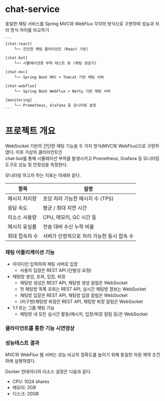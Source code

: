 # chat-service
동일한 채팅 서비스를 Spring MVC와 WebFlux 각각의 방식으로 구현하여 성능과 처리 방식 차이를 비교하기  


<pre><code>```
[chat-react]
    └── 간단한 채팅 클라이언트 (React 기반)

[chat-bot]
    └── 시뮬레이션용 부하 테스트 봇 (채팅 생성기)

[chat-mvc]
    └── Spring Boot MVC + Tomcat 기반 채팅 서버

[chat-webflux]
    └── Spring Boot WebFlux + Netty 기반 채팅 서버

[monitoring]
    └── Prometheus, Grafana 등 모니터링 설정
``` </code></pre>


# 프로젝트 개요
WebSocket 기반의 간단한 채팅 기능을 두 가지 방식(MVC와 WebFlux)으로 구현하였다. 이후 가상의 클라이언트인  
chat-bot를 통해 시뮬레이션 부하를 발생시키고 Prometheus, Grafana 등 모니터링 도구로 성능 및 안정성을 측정한다.  

모니터링 하고자 하는 지표는 아래와 같다.  

| 항목           | 설명                                      |
|----------------|-------------------------------------------|
| 메시지 처리량   | 초당 처리 가능한 메시지 수 (TPS)          |
| 응답 속도       | 평균 / 최대 지연 시간                    |
| 리소스 사용량   | CPU, 메모리, GC 시간 등                     |
| 메시지 유실률   | 전송 대비 수신 누락 비율                  |
| 최대 접속자 수  | 서버가 안정적으로 처리 가능한 동시 접속 수 |


### 채팅 어플리케이션 기능
* 아이디만 입력하여 채팅 서버로 입장
    * 사용자 입장은 REST API (단발성 요청)
* 채팅방 생성, 조회, 입장, 퇴장
    * 채팅방 생성은 REST API, 채팅방 생성 알림은 WebSocket
    * 첫 채팅방 목록 조회는 REST API, 실시간 채팅방 정보는 WebSocket
    * 채팅방 입장은 REST API, 채팅방 입장 알림은 WebSocket
    * (미구현)채팅방 퇴장은 REST API, 채팅방 퇴장 알림은 WebSocket
* 1:1 또는 그룹 채팅 기능
    * 채팅방 내 모든 실시간 활동(메시지, 입장/퇴장 알림 등)은 WebSocket


### 클라이언트를 통한 기능 시연영상



### 성능테스트 결과
MVC와 WebFlux 웹 서버는 성능 비교의 정확도를 높이기 위해 동일한 자원 제약 조건하에 실행하였다.  

Docker 컨테이너의 리소스 설정은 다음과 같다.
- CPU: 1024 shares
- 메모리: 2GB
- 디스크: 20GB